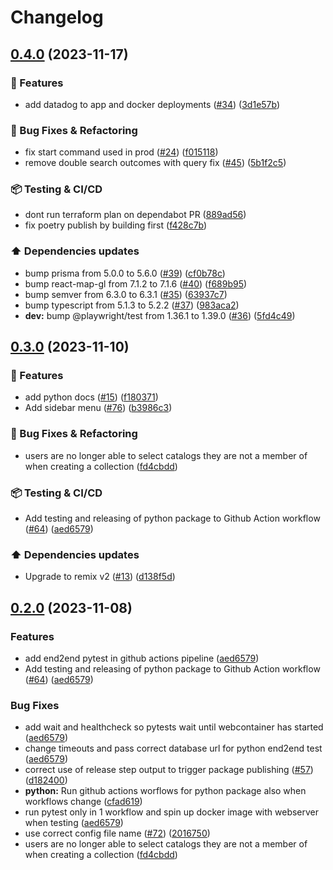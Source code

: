 # Changelog

## [0.4.0](https://github.com/Deltares-research/data-management-suite/compare/data-management-suite-v0.3.0...data-management-suite-v0.4.0) (2023-11-17)


### :rocket: Features

* add datadog to app and docker deployments ([#34](https://github.com/Deltares-research/data-management-suite/issues/34)) ([3d1e57b](https://github.com/Deltares-research/data-management-suite/commit/3d1e57bfa148d27c6122e95bd2dc74fa21c5f64d))


### :wrench: Bug Fixes & Refactoring

* fix start command used in prod ([#24](https://github.com/Deltares-research/data-management-suite/issues/24)) ([f015118](https://github.com/Deltares-research/data-management-suite/commit/f015118ea748b96b21db39da3e7857a77ca29530))
* remove double search outcomes with query fix ([#45](https://github.com/Deltares-research/data-management-suite/issues/45)) ([5b1f2c5](https://github.com/Deltares-research/data-management-suite/commit/5b1f2c55f8a84124a4ae90731956e37fef25470c))


### :package: Testing & CI/CD

* dont run terraform plan on dependabot PR ([889ad56](https://github.com/Deltares-research/data-management-suite/commit/889ad5684371f5db64c79b3b0c3977f007d2a108))
* fix poetry publish by building first ([f428c7b](https://github.com/Deltares-research/data-management-suite/commit/f428c7be699c6114e760e637a028b82251ae636a))


### :arrow_up: Dependencies updates

* bump prisma from 5.0.0 to 5.6.0 ([#39](https://github.com/Deltares-research/data-management-suite/issues/39)) ([cf0b78c](https://github.com/Deltares-research/data-management-suite/commit/cf0b78c2ea8977212916136b00342c23abe0ba9a))
* bump react-map-gl from 7.1.2 to 7.1.6 ([#40](https://github.com/Deltares-research/data-management-suite/issues/40)) ([f689b95](https://github.com/Deltares-research/data-management-suite/commit/f689b95a51273f6bc902bf34f93e02e1916d02e3))
* bump semver from 6.3.0 to 6.3.1 ([#35](https://github.com/Deltares-research/data-management-suite/issues/35)) ([63937c7](https://github.com/Deltares-research/data-management-suite/commit/63937c71b4ce43726d2e04e49b398a9772a4f0a8))
* bump typescript from 5.1.3 to 5.2.2 ([#37](https://github.com/Deltares-research/data-management-suite/issues/37)) ([983aca2](https://github.com/Deltares-research/data-management-suite/commit/983aca29357f39235ec235283e576c95d577b037))
* **dev:** bump @playwright/test from 1.36.1 to 1.39.0 ([#36](https://github.com/Deltares-research/data-management-suite/issues/36)) ([5fd4c49](https://github.com/Deltares-research/data-management-suite/commit/5fd4c4994f9aba25cf64653d29e5cecc317c9f2a))

## [0.3.0](https://github.com/Deltares-research/data-management-suite/compare/data-management-suite-v0.2.0...data-management-suite-v0.3.0) (2023-11-10)

### :rocket: Features

- add python docs ([#15](https://github.com/Deltares-research/data-management-suite/issues/15)) ([f180371](https://github.com/Deltares-research/data-management-suite/commit/f1803716085bba0cfa8b00a5e38ffa9d59428bbb))
- Add sidebar menu ([#76](https://github.com/Deltares-research/data-management-suite/issues/76)) ([b3986c3](https://github.com/Deltares-research/data-management-suite/commit/b3986c32b7622b10d36335aa3154e17a2421afb9))

### :wrench: Bug Fixes & Refactoring

- users are no longer able to select catalogs they are not a member of when creating a collection ([fd4cbdd](https://github.com/Deltares-research/data-management-suite/commit/fd4cbdd94bdc503bf5e24b14ef37f5c60c76b579))

### :package: Testing & CI/CD

- Add testing and releasing of python package to Github Action workflow ([#64](https://github.com/Deltares-research/data-management-suite/issues/64)) ([aed6579](https://github.com/Deltares-research/data-management-suite/commit/aed657943cf66dbc483e2a7c26428f1bd0655d74))

### :arrow_up: Dependencies updates

- Upgrade to remix v2 ([#13](https://github.com/Deltares-research/data-management-suite/issues/13)) ([d138f5d](https://github.com/Deltares-research/data-management-suite/commit/d138f5dba40a87fd19f52f48e779231f72e5c806))

## [0.2.0](https://github.com/Deltares-research/data-management-suite/compare/v0.1.0...v0.2.0) (2023-11-08)

### Features

- add end2end pytest in github actions pipeline ([aed6579](https://github.com/Deltares-research/data-management-suite/commit/aed657943cf66dbc483e2a7c26428f1bd0655d74))
- Add testing and releasing of python package to Github Action workflow ([#64](https://github.com/Deltares-research/data-management-suite/issues/64)) ([aed6579](https://github.com/Deltares-research/data-management-suite/commit/aed657943cf66dbc483e2a7c26428f1bd0655d74))

### Bug Fixes

- add wait and healthcheck so pytests wait until webcontainer has started ([aed6579](https://github.com/Deltares-research/data-management-suite/commit/aed657943cf66dbc483e2a7c26428f1bd0655d74))
- change timeouts and pass correct database url for python end2end test ([aed6579](https://github.com/Deltares-research/data-management-suite/commit/aed657943cf66dbc483e2a7c26428f1bd0655d74))
- correct use of release step output to trigger package publishing ([#57](https://github.com/Deltares-research/data-management-suite/issues/57)) ([d182400](https://github.com/Deltares-research/data-management-suite/commit/d182400d149f46cb727e21df1a74df746c23ea93))
- **python:** Run github actions worflows for python package also when workflows change ([cfad619](https://github.com/Deltares-research/data-management-suite/commit/cfad619c66d8031b50d45107facd5e2a5ef7a05b))
- run pytest only in 1 workflow and spin up docker image with webserver when testing ([aed6579](https://github.com/Deltares-research/data-management-suite/commit/aed657943cf66dbc483e2a7c26428f1bd0655d74))
- use correct config file name ([#72](https://github.com/Deltares-research/data-management-suite/issues/72)) ([2016750](https://github.com/Deltares-research/data-management-suite/commit/2016750fd023c604abab1a217fd1681c10e47b1b))
- users are no longer able to select catalogs they are not a member of when creating a collection ([fd4cbdd](https://github.com/Deltares-research/data-management-suite/commit/fd4cbdd94bdc503bf5e24b14ef37f5c60c76b579))
